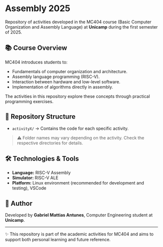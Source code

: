 # Assembly 2025

Repository of activities developed in the MC404 course (Basic Computer Organization and Assembly Language) at **Unicamp** during the first semester of 2025.

## 📚 Course Overview
MC404 introduces students to:
- Fundamentals of computer organization and architecture.  
- Assembly language programming (RISC-V).  
- Interaction between hardware and low-level software.  
- Implementation of algorithms directly in assembly.  

The activities in this repository explore these concepts through practical programming exercises.

## 📂 Repository Structure
- `activityX/` → Contains the code for each specific activity. 

> ⚠️ Folder names may vary depending on the activity. Check the respective directories for details.

## 🛠️ Technologies & Tools
- **Language:** RISC-V Assembly  
- **Simulator:** RISC-V ALE  
- **Platform:** Linux environment (recommended for development and testing), VSCode

## 📖 Author
Developed by **Gabriel Mattias Antunes**, Computer Engineering student at **Unicamp**.  

---
✨ This repository is part of the academic activities for MC404 and aims to support both personal learning and future reference.
